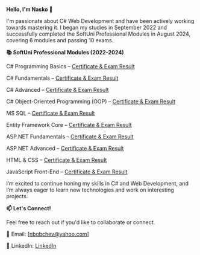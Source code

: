 **Hello, I'm Nasko 👋**


I'm passionate about C# Web Development and have been actively working towards mastering it. I began my studies in September 2022 and successfully completed the SoftUni Professional Modules in August 2024, covering 6 modules and passing 10 exams.

**📚 SoftUni Professional Modules (2022-2024)**

C# Programming Basics – [Certificate & Exam Result](https://softuni.bg/certificates/details/143669/35c7c325)

C# Fundamentals – [Certificate & Exam Result](https://softuni.bg/certificates/details/166578/6dcdbe2a)

C# Advanced – [Certificate & Exam Result](https://softuni.bg/certificates/details/173536/19144603)

C# Object-Oriented Programming (OOP) – [Certificate & Exam Result](https://softuni.bg/certificates/details/181076/bf712d9b)

MS SQL – [Certificate & Exam Result](https://softuni.bg/certificates/details/185659/97d75cc0)

Entity Framework Core – [Certificate & Exam Result](https://softuni.bg/certificates/details/194086/73aff59c)

ASP.NET Fundamentals – [Certificate & Exam Result](https://softuni.bg/certificates/details/214172/c1f94a91)

ASP.NET Advanced – [Certificate & Exam Result](https://softuni.bg/certificates/details/206714/ea7a4803)

HTML & CSS – [Certificate & Exam Result](https://softuni.bg/certificates/details/218399/43b08988)

JavaScript Front-End – [Certificate & Exam Result](https://softuni.bg/certificates/details/223866/e079d5fd)

I’m excited to continue honing my skills in C# and Web Development, and I’m always eager to learn new technologies and work on interesting projects.

**📫 Let's Connect!**

Feel free to reach out if you'd like to collaborate or connect.

📧 Email: [nbobchev@yahoo.com]

💼 LinkedIn: [LinkedIn](https://www.linkedin.com/messaging/thread/2-OTM5YmU2ZWUtZTQ2YS00ODQxLTkwZjMtYWEyMjRkNzRmN2Y1XzAxMw==/?filter=connections)

